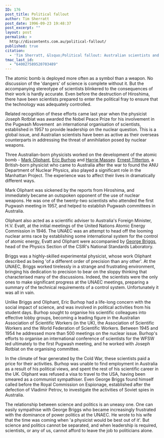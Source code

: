 ```yaml
---
ID: 176
post_title: Political fallout
author: Tim Sherratt
post_date: 1996-09-23 19:48:37
post_excerpt: ""
layout: post
permalink: >
  http://discontents.com.au/political-fallout/
published: true
citation:
  - 'Tim Sherratt, &lsquo;Political fallout: Australian scientists and the atomic bomb&rsquo;, <em>Australasian Science</em>, vol. 17, no. 3, Spring 1996, p. 64.'
tmac_last_id:
  - "640027589520703489"
---
```

The atomic bomb is deployed more often as a symbol than a weapon. No discussion of the 'dangers' of science is complete without it. But the accompanying stereotype of scientists blinkered to the consequences of their work is hardly accurate. Even before the destruction of Hiroshima, there have been scientists prepared to enter the political fray to ensure that the technology was adequately controlled.<!--more-->

Related recognition of these efforts came last year when the physicist Joseph Rotblat was awarded the Nobel Peace Prize for his involvement in the Pugwash Movement ­ an international organisation of scientists, established in 1957 to provide leadership on the nuclear question. This is a global issue, and Australian scientists have been as active as their overseas counterparts in addressing the threat of annihilation posed by nuclear weapons.

Three Australian-born physicists worked on the development of the atomic bomb - <a href="http://www.asap.unimelb.edu.au/bsparcs/biogs/P000683b.htm">Mark Oliphant</a>, <a href="http://www.asap.unimelb.edu.au/bsparcs/biogs/P000277b.htm">Eric Burhop</a> and <a href="http://www.asap.unimelb.edu.au/bsparcs/biogs/P001335b.htm">Harrie Massey</a>. <a href="http://www.asap.unimelb.edu.au/bsparcs/biogs/P000835b.htm">Ernest Titterton</a>, a British-born physicist who came to Australia after the war to found the ANU Department of Nuclear Physics, also played a significant role in the Manhattan Project. The experience was to affect their lives in dramatically different ways.

Mark Oliphant was sickened by the reports from Hiroshima, and immediately became an outspoken opponent of the use of nuclear weapons. He was one of the twenty-two scientists who attended the first Pugwash meeting in 1957, and helped to establish Pugwash committees in Australia.

Oliphant also acted as a scientific adviser to Australia's Foreign Minister, H.V. Evatt, at the initial meetings of the United Nations Atomic Energy Commission in 1946. The UNAEC was an attempt to head off the looming nuclear arms race by establishing some international system for the control of atomic energy, Evatt and Oliphant were accompanied by <a href="http://www.asap.unimelb.edu.au/bsparcs/biogs/P000261b.htm">George Briggs</a>, head of the Physics Section of the CSIR's National Standards Laboratory.

Briggs was a highly-skilled experimental physicist, whose work Oliphant described as being 'of a different order of precision than any other'. At the UNAEC, Briggs worked tirelessly in a strange and frustrating environment, bringing his dedication to precision to bear on the sloppy thinking that characterised many of the discussions. Indeed, the scientists were the only ones to make significant progress at the UNAEC meetings, preparing a summary of the technical requirements of a control system. Unfortunately it was all in vain.

Unlike Briggs and Oliphant, Eric Burhop had a life-long concern with the social impact of science, and was involved in political activities from his student days. Burhop sought to organise his scientific colleagues into effective lobby groups, becoming a leading figure in the Australian Association of Scientific Workers (in the UK), the Association of Scientific Workers and the World Federation of Scientific Workers. Between 1945 and 1954 he addressed more than 500 meetings on the nuclear issue. Burhop's efforts to organise an international conference of scientists for the WFSW led ultimately to the first Pugwash meeting, and he worked with Joseph Rotblat on the organising committee.

In the climate of fear generated by the Cold War, these scientists paid a price for their activities. Burhop was unable to find employment in Australia as a result of his political views, and spent the rest of his scientific career in the UK. Oliphant was refused a visa to travel to the USA, having been smeared as a communist sympathiser. Even George Briggs found himself called before the Royal Commission on Espionage, established after the defection of Vladimir Petrov, to investigate the activities of Soviet spies in Australia.

The relationship between science and politics is an uneasy one. One can easily sympathise with George Briggs who became increasingly frustrated with the dominance of power politics at the UNAEC. He wrote to his wife that the time was coming when 'a physicist would be best out of it'. But science and politics cannot be separated, and when leadership is required, scientists, or any of us, cannot afford to leave the job to politicians alone.